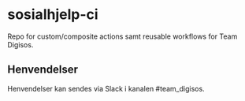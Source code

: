# sosialhjelp-ci

Repo for custom/composite actions samt reusable workflows for Team Digisos.

## Henvendelser
Henvendelser kan sendes via Slack i kanalen #team_digisos.

